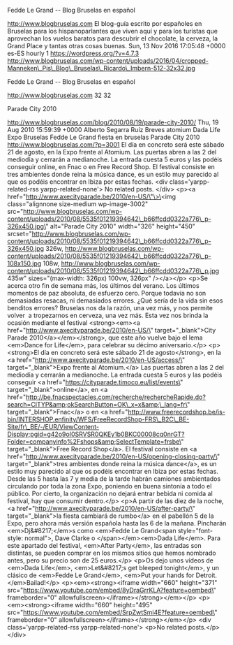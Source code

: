 Fedde Le Grand -- Blog Bruselas en español

http://www.blogbruselas.com El blog-guía escrito por españoles en
Bruselas para los hispanoparlantes que viven aquí y para los turistas
que aprovechan los vuelos baratos para descubrir el chocolate, la
cerveza, la Grand Place y tantas otras cosas buenas. Sun, 13 Nov 2016
17:05:48 +0000 es-ES hourly 1 https://wordpress.org/?v=4.7.3
http://www.blogbruselas.com/wp-content/uploads/2016/04/cropped-Manneken\_Pis\_Blog\_Bruselas\_Ricardo\_Imbern-512-32x32.jpg

Fedde Le Grand -- Blog Bruselas en español

http://www.blogbruselas.com 32 32

Parade City 2010

http://www.blogbruselas.com/blog/2010/08/19/parade-city-2010/ Thu, 19
Aug 2010 15:59:39 +0000 Alberto Segarra Ruíz Breves atomium Dada Life
Expo Bruselas Fedde Le Grand fiesta en bruselas Parade City 2010
http://www.blogbruselas.com/?p=3001 El día en concreto será este sábado
21 de agosto, en la Expo frente al Atomium. Las puertas abren a las 2
del mediodía y cerrarán a medianoche. La entrada cuesta 5 euros y las
podéis conseguir online, en Fnac o en Free Record Shop. El festival
consiste en tres ambientes donde reina la música dance, es un estilo muy
parecido al que os podéis encontrar en Ibiza por estas fechas. \<div
class=\'yarpp-related-rss yarpp-related-none\'\> No related posts.
\</div\> \<p\>\<a
href=\"http://www.axecityparade.be/2010/en-US/\"\>\<img
class=\"alignnone size-medium wp-image-3002\"
src=\"http://www.blogbruselas.com/wp-content/uploads/2010/08/5535f01219394642\_b66ffcdd0322a776\_p-326x450.jpg\"
alt=\"Parade City 2010\" width=\"326\" height=\"450\"
srcset=\"http://www.blogbruselas.com/wp-content/uploads/2010/08/5535f01219394642\_b66ffcdd0322a776\_p-326x450.jpg
326w,
http://www.blogbruselas.com/wp-content/uploads/2010/08/5535f01219394642\_b66ffcdd0322a776\_p-108x150.jpg
108w,
http://www.blogbruselas.com/wp-content/uploads/2010/08/5535f01219394642\_b66ffcdd0322a776\_p.jpg
435w\" sizes=\"(max-width: 326px) 100vw, 326px\" /\>\</a\>\</p\> \<p\>Se
acerca otro fin de semana más, los últimos del verano. Los últimos
momentos de paz absoluta, de esfuerzo cero. Porque todavía no son
demasiadas resacas, ni demasiados errores. ¿Qué sería de la vida sin
esos benditos errores? Bruselas nos da la razón, una vez más, y nos
permite volver  a tropezarnos en cerveza, una vez más. Esta vez nos
brinda la ocasión mediante el festival \<strong\>\<em\>\<a
href=\"http://www.axecityparade.be/2010/en-US/\"
target=\"\_blank\"\>City Parade 2010\</a\>\</em\>\</strong\>, que este
año vuelve bajo el lema \<em\>Dance for Life\</em\>, para celebrar su
décimo aniversario.\</p\> \<p\>\<strong\>El día en concreto será este
sábado 21 de agosto\</strong\>, en la \<a
href=\"http://www.axecityparade.be/2010/en-US/access/\"
target=\"\_blank\"\>Expo frente al Atomium.\</a\> Las puertas abren a
las 2 del mediodía y cerrarán a medianoche. La entrada cuesta 5 euros y
las podéis conseguir \<a
href=\"https://cityparade.timoco.eu/list/events\"
target=\"\_blank\"\>online\</a\>, en \<a
href=\"http://be.fnacspectacles.com/recherche/rechercheRapide.do?search=CITYP&amp;okSearchButton=OK\_x=x&amp;\_lang=fr\"
target=\"\_blank\"\>Fnac\</a\> o en \<a
href=\"http://www.freerecordshop.be/is-bin/INTERSHOP.enfinity/WFS/FreeRecordShop-FRS\_B2C\_BE-Site/fr\_BE/-/EUR/ViewContent-Display;pgid=g42o9oI0SRVSR0QKEy1b0BKC00008cq0nrGT?Folder=companyinfo%2Fshops&amp;SelectTemplate=frsbe\"
target=\"\_blank\"\>Free Record Shop\</a\>. El festival consiste en \<a
href=\"http://www.axecityparade.be/2010/en-US/opening-closing-party/\"
target=\"\_blank\"\>tres ambientes donde reina la música dance\</a\>, es
un estilo muy parecido al que os podéis encontrar en Ibiza por estas
fechas. Desde las 5 hasta las 7 y media de la tarde habrán camiones
ambientados circulando por toda la zona Expo, poniendo en buena sintonía
a todo el público. Por cierto, la organización no dejará entrar bebida
ni comida al festival, hay que consumir dentro.\</p\> \<p\>A partir de
las diez de la noche, \<a
href=\"http://www.axecityparade.be/2010/en-US/after-party/\"
target=\"\_blank\"\>la fiesta cambiará de rumbo\</a\> en el pabellón 5
de la Expo, pero ahora más versión española hasta las 6 de la mañana.
Pincharán \<em\>Dj&\#8217;\</em\>s como \<em\>Fedde Le Grand\<span
style=\"font-style: normal\"\>, Dave Clarke o \</span\>\</em\>\<em\>Dada
Life\</em\>. Para este apartado del festival, \<em\>After Party\</em\>,
las entradas son distintas, se pueden comprar en los mismos sitios que
hemos nombrado antes, pero su precio son de 25 euros.\</p\> \<p\>Os dejo
unos vídeos de \<em\>Dada Life\</em\>, \<em\>Let&\#8217;s get bleeped
tonight\</em\>, y un clásico de \<em\>Fedde Le Grand\</em\>, \<em\>Put
your hands for Detroit. \</em\>Bailad!\</p\>
\<p\>\<em\>\<strong\>\<iframe width=\"660\" height=\"371\"
src=\"https://www.youtube.com/embed/8yDraGrrKLA?feature=oembed\"
frameborder=\"0\" allowfullscreen\>\</iframe\>\</strong\>\</em\>\</p\>
\<p\>\<em\>\<strong\>\<iframe width=\"660\" height=\"495\"
src=\"https://www.youtube.com/embed/SrpZwtSmi4E?feature=oembed\"
frameborder=\"0\" allowfullscreen\>\</iframe\>\</strong\>\</em\>\</p\>
\<div class=\'yarpp-related-rss yarpp-related-none\'\> \<p\>No related
posts.\</p\> \</div\>
